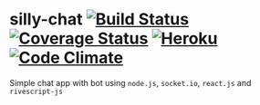# silly-chat [![Build Status](https://travis-ci.org/ravikiranvs/silly-chat.svg?branch=master)](https://travis-ci.org/ravikiranvs/silly-chat) [![Coverage Status](https://coveralls.io/repos/github/ravikiranvs/silly-chat/badge.svg?branch=master)](https://coveralls.io/github/ravikiranvs/silly-chat?branch=master) [![Heroku](https://heroku-badge.herokuapp.com/?app=silly-chat&style=flat&svg=1)](https://dashboard.heroku.com/apps/silly-chat) [![Code Climate](https://api.codeclimate.com/v1/badges/5af7ec3e09bf2e1659e1/maintainability)](https://codeclimate.com/github/ravikiranvs/silly-chat/maintainability)

Simple chat app with bot using `node.js`, `socket.io`, `react.js` and `rivescript-js`
